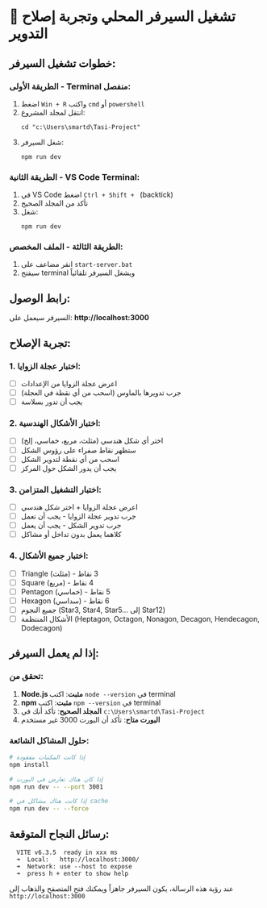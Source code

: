 # 🚀 تشغيل السيرفر المحلي وتجربة إصلاح التدوير

## خطوات تشغيل السيرفر:

### الطريقة الأولى - Terminal منفصل:
1. اضغط `Win + R` واكتب `cmd` أو `powershell`
2. انتقل لمجلد المشروع:
   ```
   cd "c:\Users\smartd\Tasi-Project"
   ```
3. شغل السيرفر:
   ```
   npm run dev
   ```

### الطريقة الثانية - VS Code Terminal:
1. في VS Code اضغط `Ctrl + Shift + ` (backtick)
2. تأكد من المجلد الصحيح
3. شغل:
   ```
   npm run dev
   ```

### الطريقة الثالثة - الملف المخصص:
1. انقر مضاعف على `start-server.bat`
2. سيفتح terminal ويشغل السيرفر تلقائياً

## رابط الوصول:
السيرفر سيعمل على: **http://localhost:3000**

## تجربة الإصلاح:

### 1. اختبار عجلة الزوايا:
- [ ] اعرض عجلة الزوايا من الإعدادات
- [ ] جرب تدويرها بالماوس (اسحب من أي نقطة في العجلة)
- [ ] يجب أن تدور بسلاسة

### 2. اختبار الأشكال الهندسية:
- [ ] اختر أي شكل هندسي (مثلث، مربع، خماسي، إلخ)
- [ ] ستظهر نقاط صفراء على رؤوس الشكل
- [ ] اسحب من أي نقطة لتدوير الشكل
- [ ] يجب أن يدور الشكل حول المركز

### 3. اختبار التشغيل المتزامن:
- [ ] اعرض عجلة الزوايا + اختر شكل هندسي
- [ ] جرب تدوير عجلة الزوايا - يجب أن تعمل
- [ ] جرب تدوير الشكل - يجب أن يعمل
- [ ] كلاهما يعمل بدون تداخل أو مشاكل

### 4. اختبار جميع الأشكال:
- [ ] Triangle (مثلث) - 3 نقاط
- [ ] Square (مربع) - 4 نقاط  
- [ ] Pentagon (خماسي) - 5 نقاط
- [ ] Hexagon (سداسي) - 6 نقاط
- [ ] جميع النجوم (Star3, Star4, Star5... إلى Star12)
- [ ] الأشكال المنتظمة (Heptagon, Octagon, Nonagon, Decagon, Hendecagon, Dodecagon)

## إذا لم يعمل السيرفر:

### تحقق من:
1. **Node.js مثبت**: اكتب `node --version` في terminal
2. **npm مثبت**: اكتب `npm --version` في terminal  
3. **المجلد الصحيح**: تأكد أنك في `c:\Users\smartd\Tasi-Project`
4. **البورت متاح**: تأكد أن البورت 3000 غير مستخدم

### حلول المشاكل الشائعة:
```bash
# إذا كانت المكتبات مفقودة
npm install

# إذا كان هناك تعارض في البورت
npm run dev -- --port 3001

# إذا كانت هناك مشاكل في cache
npm run dev -- --force
```

## رسائل النجاح المتوقعة:
```
  VITE v6.3.5  ready in xxx ms
  ➜  Local:   http://localhost:3000/
  ➜  Network: use --host to expose
  ➜  press h + enter to show help
```

عند رؤية هذه الرسالة، يكون السيرفر جاهزاً ويمكنك فتح المتصفح والذهاب إلى `http://localhost:3000`
